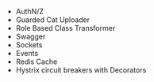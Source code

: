 - AuthN/Z
- Guarded Cat Uploader
- Role Based Class Transformer
- Swagger
- Sockets
- Events
- Redis Cache
- Hystrix circuit breakers with Decorators
